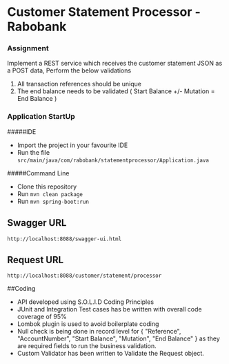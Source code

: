 # Customer Statement Processor - Rabobank #

### Assignment ###

Implement a REST service which receives the customer statement JSON as a POST data, Perform the below validations
  1. All transaction references should be unique
  2. The end balance needs to be validated ( Start Balance +/- Mutation = End Balance )

### Application StartUp
   #####IDE
 * Import the project in your favourite IDE
 * Run the file `src/main/java/com/rabobank/statementprocessor/Application.java`
 
  #####Command Line
 * Clone this repository
 * Run `mvn clean package`
 * Run `mvn spring-boot:run`
 
## Swagger URL
 
    http://localhost:8088/swagger-ui.html

## Request URL

    http://localhost:8088/customer/statement/processor

##Coding 
 * API developed using S.O.L.I.D Coding Principles
 * JUnit and Integration Test cases has be written with overall code coverage of 95%
 * Lombok plugin is used to avoid boilerplate coding
 * Null check is being done in record level for { "Reference", "AccountNumber", "Start Balance", "Mutation", "End Balance" }
   as they are required fields to run the business validation.
 * Custom Validator has been written to Validate the Request object.
 